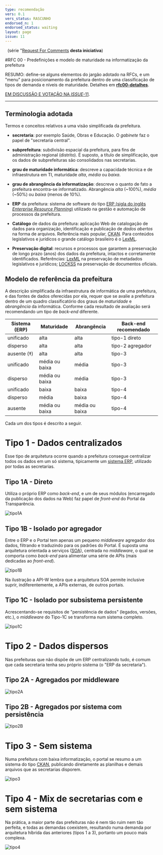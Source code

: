 ```yaml
---
type: recomendação
vers: 0.1
vers_status: RASCUNHO
endorsed_n: 1
endorsed_status: waiting
layout: page
issue: 11
---
```


&#160; (série "[Request For Comments](https://en.wikipedia.org/wiki/Request_for_Comments) **desta iniciativa**)

#RFC 00 - Predefinições e modelo de maturidade na informatização da prefeitura

RESUMO: define-se alguns elementos do jargão adotado na RFCs, e um "menu" para posicionamento da prefeitura dentro de uma classificação de tipos de demanda e níveis de maturidade. Detalhes em [**rfc00-detalhes**](rfc00-detalhes.md). 

[EM DISCUSSÃO E VOTAÇÃO NA *ISSUE*-11](https://github.com/CPT-PC/backend-portal-transparencia/issues/11).

--------

## Terminologia adotada

Termos e conceitos relativos a uma visão simplificada da  prefeitura.

* **secretaria**: por exemplo  Saúde, Obras e Educação. O *gabinete* faz o papel de "secretaria central".

* **subprefeitura**: subdivisão espacial da prefeitura, para fins de administração regional (distrito). É suposto, a título de simplificação, que os dados de subprefeituras são consolidados nas secretarias.

* **grau de maturidade informática**: descreve a capacidade técnica e de infraestrutura em TI, maturidade *alta*, *média* ou *baixa*.

* **grau de abrangência da informatização**: descreve o quanto de fato a prefeitura encontra-se informatizado. Abrangência *alta* (~100%), *média* (~50%) ou *baixa* (menos de 10%).

* **ERP** da prefeitura: sistema de software do tipo [ERP (sigla do inglês *Enterprise Resource Planning*)](https://en.wikipedia.org/wiki/Enterprise_resource_planning) utilizado na gestão e automação de processos da prefeitura.

* **Catálogo** de dados da prefeitura: aplicação Web de catalogação de dados para organização, identificação e publicação de *dados abertos* na forma de arquivos. Referência mais popular, [CKAN](http://docs.ckan.org/). Para conteúdos legislativos e jurídicos o grande catálogo brasileiro é o [LexML](http://www.lexml.gov.br/).

* **Preservação digital**: recursos e processos que garantem a preservação de longo prazo (anos) dos dados da prefeitura, intactos e corretamente identificados. Referências: [LexML](http://www.lexml.gov.br/) na preservação de metadados legislativos e jurídicos;  [LOCKSS](https://en.wikipedia.org/wiki/LOCKSS) na preservação de documentos oficiais.

## Modelo de referência da prefeitura

A descrição simplificada da infraestrutura de informática de uma prefeitura, e das fontes de dados oferecidas por ela, requer que se avalie a  prefeitura dentro de um quadro classificatório dos graus de *maturidade* e *abrangência* da informática. Conforme cada resultado de avaliação será recomendando um tipo de *back-end* diferente.

Sistema (ERP)   | Maturidade | Abrangência | Back-end recomendado
--------- | ---------  | ----------- | ----------------
unificado | alta | alta | tipo-1 direto
disperso  | alta | alta | tipo-2 agregador
ausente (‡)  | alta | alta | tipo-3
unificado | média ou baixa | média  | tipo-3
disperso  | média ou baixa | média  | tipo-3
unificado | baixa | baixa | tipo-4
disperso  | média | baixa | tipo-4
ausente  | média ou baixa | média ou baixa | tipo-4

Cada um dos tipos é descrito a seguir.


Tipo 1 - Dados centralizados
============================

Esse tipo de arquitetura ocorre quando a prefeitura consegue centralizar todos os dados em um só sistema, tipicamente um [sistema ERP](https://www.wikidata.org/wiki/Q131508), utilizado por todas as secretarias.

Tipo 1A - Direto
----------------

Utiliza o próprio ERP como *back-end*, e um de seus módulos (encarregado da publicação dos dados na Web) faz papel de *front-end* do Portal da Transparência.

![tipo1A](../assets/rfc00/tipo1A.png)


Tipo 1B - Isolado por agregador
-------------------------------

Entre o ERP e o Portal tem apenas um pequeno  *middleware* agregador dos dados, filtrando e traduzindo para os padrões do Portal.  É suposta uma arquitetura orientada a serviços ([SOA](https://www.wikidata.org/wiki/Q220644)), centrada no *middleware*, o qual se comporta como *back-end* para alimentar uma série de APIs (mais dedicadas ao *front-end*).

![tipo1B](../assets/rfc00/tipo1B.png)

Na ilustração a API-W lembra que a arquitetura SOA permite inclusive suprir, indiferentemente, a APIs externas, de outros portais.

Tipo 1C - Isolado por subsistema persistente
--------------------------------------------

Acrescentando-se requisitos de "persistência de dados" (legados, versões, etc.), o *middleware* do Tipo-1C se transforma num sistema completo.

![tipo1C](../assets/rfc00/tipo1C.png)


Tipo 2 - Dados dispersos
========================

Nas prefeituras que não dispõe de um ERP centralizando tudo, é comum que cada secretaria tenha seu próprio sistema (o "ERP da secretaria").

Tipo 2A - Agregados por middleware
----------------------------------

![tipo2A](../assets/rfc00/tipo2A.png)

Tipo 2B - Agregados por sistema com persistência
------------------------------------------------

![tipo2B](../assets/rfc00/tipo2B.png)

Tipo 3 - Sem sistema
====================

Numa prefeitura com baixa informatização, o portal se resumo a um sistema do tipo [CKAN](http://ckan.org/), publicando diretamente as planilhas e demais arquivos que as secretarias  disporem.

![tipo3](../assets/rfc00/tipo3.png)

Tipo 4 - Mix de secretarias com e sem sistema
=============================================

Na prática, a maior parte das prefeituras não é nem tão ruim nem tão perfeita, e todas as demandas coexistem, resultando numa demanda por arquitetura híbrida das anteriores (tipos 1 a 3), portanto um pouco mais complexa.

![tipo4](../assets/rfc00/tipo4.png)

